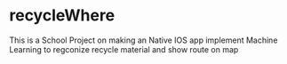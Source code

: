 # recycleWhere
This is a School Project on making an Native IOS app implement Machine Learning to regconize recycle material and show route on map
